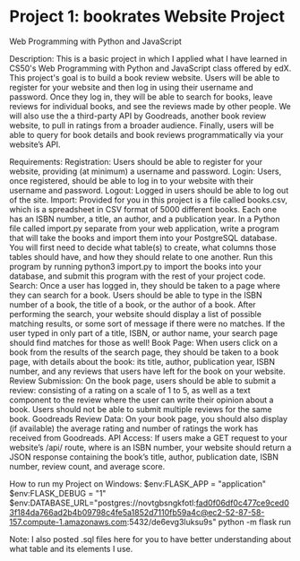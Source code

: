 # Project 1: bookrates Website Project

Web Programming with Python and JavaScript

Description: This is a basic project in which I applied what I have learned in CS50's Web Programming with Python and JavaScript class offered by edX. This project's goal is to build a book review website. Users will be able to register for your website and then log in using their username and password. Once they log in, they will be able to search for books, leave reviews for individual books, and see the reviews made by other people. We will also use the a third-party API by Goodreads, another book review website, to pull in ratings from a broader audience. Finally, users will be able to query for book details and book reviews programmatically via your website’s API.

Requirements:
  Registration: Users should be able to register for your website, providing (at minimum) a username and password.
  Login: Users, once registered, should be able to log in to your website with their username and password.
  Logout: Logged in users should be able to log out of the site.
  Import: Provided for you in this project is a file called books.csv, which is a spreadsheet in CSV format of 5000 different books. Each one has an ISBN number, a title, an author, and a publication year. In a Python file called import.py separate from your web application, write a program that will take the books and import them into your PostgreSQL database. You will first need to decide what table(s) to create, what columns those tables should have, and how they should relate to one another. Run this program by running python3 import.py to import the books into your database, and submit this program with the rest of your project code.
  Search: Once a user has logged in, they should be taken to a page where they can search for a book. Users should be able to type in the ISBN number of a book, the title of a book, or the author of a book. After performing the search, your website should display a list of possible matching results, or some sort of message if there were no matches. If the user typed in only part of a title, ISBN, or author name, your search page should find matches for those as well!
  Book Page: When users click on a book from the results of the search page, they should be taken to a book page, with details about the book: its title, author, publication year, ISBN number, and any reviews that users have left for the book on your website.
  Review Submission: On the book page, users should be able to submit a review: consisting of a rating on a scale of 1 to 5, as well as a text component to the review where the user can write their opinion about a book. Users should not be able to submit multiple reviews for the same book.
  Goodreads Review Data: On your book page, you should also display (if available) the average rating and number of ratings the work has received from Goodreads.
  API Access: If users make a GET request to your website’s /api/<isbn> route, where <isbn> is an ISBN number, your website should return a JSON response containing the book’s title, author, publication date, ISBN number, review count, and average score.

How to run my Project on Windows:
    $env:FLASK_APP = "application"
    $env:FLASK_DEBUG = "1"
    $env:DATABASE_URL="postgres://novtgbsngkfotl:fad0f06df0c477ce9ced03f184da766ad2b4b09798c4fe5a1852d7110fb59a4c@ec2-52-87-58-157.compute-1.amazonaws.com:5432/de6evg3luksu9s"
    python -m flask run

Note: I also posted .sql files here for you to have better understanding about what table and its elements I use.